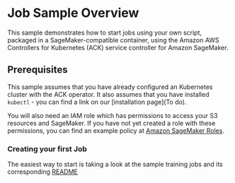 # Job Sample Overview

This sample demonstrates how to start jobs using your own script, packaged in a SageMaker-compatible container, using the Amazon AWS Controllers for Kubernetes (ACK) service controller for Amazon SageMaker.                     

## Prerequisites    

This sample assumes that you have already configured an Kubernetes cluster with the ACK operator. It also assumes that you have installed `kubectl` - you can find a link on our [installation page](To do).

You will also need an IAM role which has permissions to access your S3 resources and SageMaker. If you have not yet created a role with these permissions, you can find an example policy at [Amazon SageMaker Roles](https://docs.aws.amazon.com/sagemaker/latest/dg/sagemaker-roles.html#sagemaker-roles-createtrainingjob-perms).

### Creating your first Job

The easiest way to start is taking a look at the sample training jobs and its corresponding [README](/samples/training/README.md)